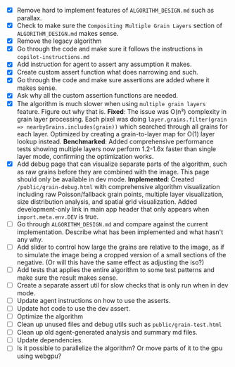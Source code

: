 - [x] Remove hard to implement features of `ALGORITHM_DESIGN.md` such as parallax.
- [x] Check to make sure the `Compositing Multiple Grain Layers` section of `ALGORITHM_DESIGN.md` makes sense.
- [x] Remove the legacy algorithm
- [x] Go through the code and make sure it follows the instructions in `copilot-instructions.md`
- [x] Add instruction for agent to assert any assumption it makes.
- [x] Create custom assert function what does narrowing and such.
- [x] Go through the code and make sure assertions are added where it makes sense.
- [x] Ask why all the custom assertion functions are needed.
- [x] The algorithm is much slower when using `multiple grain layers` feature. Figure out why that is. **Fixed**: The issue was O(n²) complexity in grain layer processing. Each pixel was doing `layer.grains.filter(grain => nearbyGrains.includes(grain))` which searched through all grains for each layer. Optimized by creating a grain-to-layer map for O(1) layer lookup instead. **Benchmarked**: Added comprehensive performance tests showing multiple layers now perform 1.2-1.6x faster than single layer mode, confirming the optimization works.
- [x] Add debug page that can visualize separate parts of the algorithm, such as raw grains before they are combined with the image. This page should only be available in dev mode. **Implemented**: Created `/public/grain-debug.html` with comprehensive algorithm visualization including raw Poisson/fallback grain points, multiple layer visualization, size distribution analysis, and spatial grid visualization. Added development-only link in main app header that only appears when `import.meta.env.DEV` is true.
- [ ] Go through `ALGORITHM_DESIGN.md` and compare against the current implementation. Describe what has been implemented and what hasn't any why.
- [ ] Add slider to control how large the grains are relative to the image, as if to simulate the image being a cropped version of a small sections of the negative. (Or will this have the same effect as adjusting the iso?)
- [ ] Add tests that applies the entire algorithm to some test patterns and make sure the result makes sense.
- [ ] Create a separate assert util for slow checks that is only run when in dev mode.
- [ ] Update agent instructions on how to use the asserts.
- [ ] Update hot code to use the dev assert.
- [ ] Optimize the algorithm
- [ ] Clean up unused files and debug utils such as `public/grain-test.html`
- [ ] Clean up old agent-generated analysis and summary md files.
- [ ] Update dependencies.
- [ ] Is it possible to parallelize the algorithm? Or move parts of it to the gpu using webgpu?
